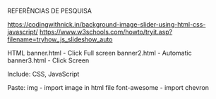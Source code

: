 REFERÊNCIAS DE PESQUISA

https://codingwithnick.in/background-image-slider-using-html-css-javascript/
https://www.w3schools.com/howto/tryit.asp?filename=tryhow_js_slideshow_auto


HTML
banner.html - Click Full screen
banner2.html - Automatic
banner3.html - Click Screen

Include: CSS, JavaScript

Paste: 
img - import image in html file
font-awesome - import chevron 


